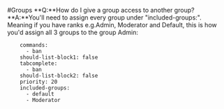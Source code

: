 #Groups
**Q:**How do I give a group access to another group?<br/>
**A:**You'll need to assign every group under "included-groups:". Meaning if you have ranks e.g.Admin, Moderator and Default, this is how you'd assign all 3 groups to the group Admin:
```  Admin:
    commands:
      - ban
    should-list-block1: false
    tabcomplete:
      - ban
    should-list-block2: false
    priority: 20
    included-groups:
      - default
      - Moderator
```